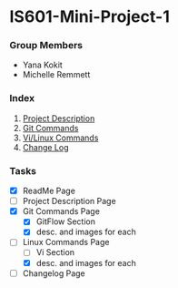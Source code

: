 # IS601-Mini-Project-1

### Group Members
* Yana Kokit
* Michelle Remmett

### Index
1. [Project Description](/ProjectDescription.md)
2. [Git Commands](/GitCommands.md)
3. [Vi/Linux Commands](/LinuxCommands.md)
4. [Change Log](/ChangeLog.md)

### Tasks
- [x] ReadMe Page
- [ ] Project Description Page
- [x] Git Commands Page
	- [x] GitFlow Section
	- [x] desc. and images for each
- [ ] Linux Commands Page 
	- [ ] Vi Section
	- [x] desc. and images for each
- [ ] Changelog Page 
